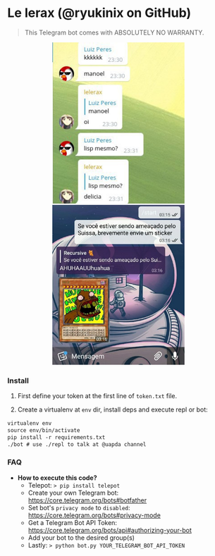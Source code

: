 # Le lerax (@ryukinix on GitHub)

> This Telegram bot comes with ABSOLUTELY NO WARRANTY.

<p align="center">
  <a href="">
    <img alt="Oi" src="./img/oi_chat.jpg" width="300px">
    <img alt="Suissa" src="./img/suissa_chat.jpg" width="300px">
  </a>
</p>

### Install

1. First define your token at the first line of `token.txt` file.


2. Create a virtualenv at `env` dir, install deps and execute repl or bot:

``` shell
virtualenv env
source env/bin/activate
pip install -r requirements.txt
./bot # use ./repl to talk at @uapda channel
```

### FAQ
- __How to execute this code?__
  - Telepot: `> pip install telepot`
  - Create your own Telegram bot: https://core.telegram.org/bots#botfather
  - Set bot's `privacy mode` to `disabled`: https://core.telegram.org/bots#privacy-mode
  - Get a Telegram Bot API Token: https://core.telegram.org/bots/api#authorizing-your-bot
  - Add your bot to the desired group(s)
  - Lastly: `> python bot.py YOUR_TELEGRAM_BOT_API_TOKEN`
